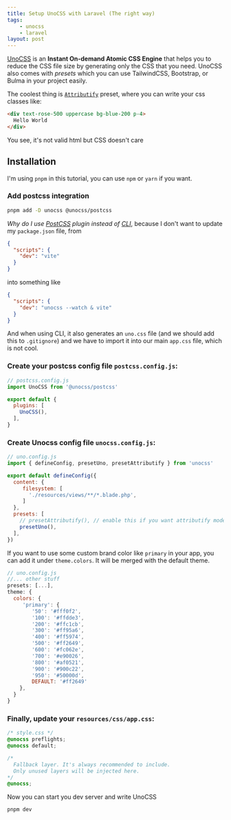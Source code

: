 ```yaml
---
title: Setup UnoCSS with Laravel (The right way)
tags:
    - unocss
    - laravel
layout: post
---
```


[UnoCSS](https://unocss.com/) is an **Instant On-demand Atomic CSS Engine** that helps you to reduce the CSS file size by generating only the CSS that you need.  UnoCSS also comes with *presets* which you can use TailwindCSS, Bootstrap, or Bulma in your project easily.

The coolest thing is [`Attributify`](https://unocss.dev/presets/attributify) preset, where you can write your css classes like:
```html
<div text-rose-500 uppercase bg-blue-200 p-4>
  Hello World
</div>
```
You see, it's not valid html but CSS doesn't care

## Installation
I'm using `pnpm` in this tutorial, you can use `npm` or `yarn` if you want.

### Add postcss integration
```bash
pnpm add -D unocss @unocss/postcss
```
*Why do I use [PostCSS](https://unocss.dev/integrations/postcss) plugin instead of [CLI](https://unocss.dev/integrations/cli)*, because I don't want to update my `package.json` file, from
```json
{
  "scripts": {
    "dev": "vite"
  }
}
```
into something like
```json
{
  "scripts": {
    "dev": "unocss --watch & vite"
  }
}
```
And when using CLI, it also generates an `uno.css` file (and we should add this to `.gitignore`) and we have to import it into our main `app.css` file, which is not cool.

### Create your postcss config file `postcss.config.js`:
```js
// postcss.config.js
import UnoCSS from '@unocss/postcss'

export default {
  plugins: [
    UnoCSS(),
  ],
}
```

### Create Unocss config file `unocss.config.js`:
```js
// uno.config.js
import { defineConfig, presetUno, presetAttributify } from 'unocss'

export default defineConfig({
  content: {
     filesystem: [
       './resources/views/**/*.blade.php',
     ]
  },
  presets: [
    // presetAttributify(), // enable this if you want attributify mode
    presetUno(),
  ],
})
```

If you want to use some custom brand color like `primary` in your app, you can add it under `theme.colors`. It will be merged with the default theme.
```js
// uno.config.js
//... other stuff
presets: [...],
theme: {
  colors: {
     'primary': {
        '50': '#fff0f2',
        '100': '#ffdde3',
        '200': '#ffc1cb',
        '300': '#ff95a6',
        '400': '#ff5974',
        '500': '#ff2649',
        '600': '#fc062e',
        '700': '#e90026',
        '800': '#af0521',
        '900': '#900c22',
        '950': '#50000d',
        DEFAULT: '#ff2649'
    },
  }
}
```

### Finally, update your `resources/css/app.css`:
```css
/* style.css */
@unocss preflights;
@unocss default;

/*
  Fallback layer. It's always recommended to include.
  Only unused layers will be injected here.
*/
@unocss;
```

Now you can start you dev server and write UnoCSS
```
pnpm dev
```
